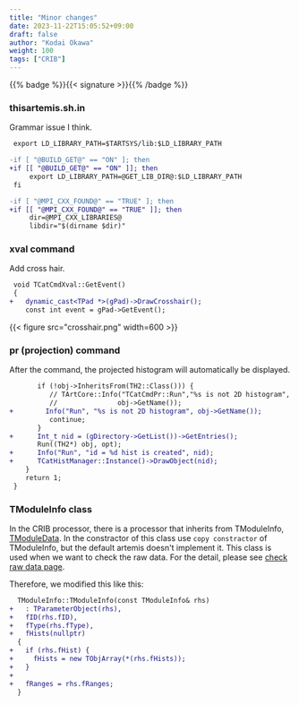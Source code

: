 ```yaml
---
title: "Minor changes"
date: 2023-11-22T15:05:52+09:00
draft: false
author: "Kodai Okawa"
weight: 100
tags: ["CRIB"]
---
```


{{% badge %}}{{< signature >}}{{% /badge %}}

### thisartemis.sh.in
Grammar issue I think.
```diff { wrap="false" title="artemis/sources/main/thisartemis.sh.in" }
 export LD_LIBRARY_PATH=$TARTSYS/lib:$LD_LIBRARY_PATH

-if [ "@BUILD_GET@" == "ON" ]; then
+if [[ "@BUILD_GET@" == "ON" ]]; then
     export LD_LIBRARY_PATH=@GET_LIB_DIR@:$LD_LIBRARY_PATH
 fi

-if [ "@MPI_CXX_FOUND@" == "TRUE" ]; then
+if [[ "@MPI_CXX_FOUND@" == "TRUE" ]]; then
     dir=@MPI_CXX_LIBRARIES@
     libdir="$(dirname $dir)"
```

### xval command
Add cross hair.
```diff { wrap="false" title="artemis/sources/commands/TCatCmdXval.cc" lineNos="true" lineNoStart="84" }
 void TCatCmdXval::GetEvent()
 {
+   dynamic_cast<TPad *>(gPad)->DrawCrosshair();
    const int event = gPad->GetEvent();
```

{{< figure src="crosshair.png" width=600 >}}


### pr (projection) command
After the command, the projected histogram will automatically be displayed.

```diff { wrap="false" title="artemis/sources/commands/TCatCmdPr.cc" lineNos="true" lineNoStart="55" }
       if (!obj->InheritsFrom(TH2::Class())) {
          // TArtCore::Info("TCatCmdPr::Run","%s is not 2D histogram",
          //               obj->GetName());
+        Info("Run", "%s is not 2D histogram", obj->GetName());
          continue;
       }
+      Int_t nid = (gDirectory->GetList())->GetEntries();
       Run((TH2*) obj, opt);
+      Info("Run", "id = %d hist is created", nid);
+      TCatHistManager::Instance()->DrawObject(nid);
    }
    return 1;
 }
```

### TModuleInfo class

In the CRIB processor, there is a processor that inherits from TModuleInfo, [TModuleData](https://github.com/okawak/artemis_crib/blob/main/src-crib/TModuleData.h).
In the constractor of this class use `copy constractor` of TModuleInfo, but the default artemis doesn't implement it.
This class is used when we want to check the raw data.
For the detail, please see [check raw data page](https://okawak.github.io/artemis_crib/example/online_analysis/check_rawdata/index.html).

Therefore, we modified this like this:
```diff { wrap="false" title="artemis/sources/loop/TModuleInfo.cc" lineNos="true" lineNoStart="31" }
  TModuleInfo::TModuleInfo(const TModuleInfo& rhs)
+   : TParameterObject(rhs),
+   fID(rhs.fID),
+   fType(rhs.fType),
+   fHists(nullptr)
  {
+   if (rhs.fHist) {
+     fHists = new TObjArray(*(rhs.fHists));
+   }
+
+   fRanges = rhs.fRanges;
  }
```

<!--
### TCatPadManager
bug???

```diff { wrap="false" title="artemis/sources/core/TCatPadManager.cc" lineNos="true" lineNoStart="232" }
 void TCatPadManager::SetCurrentPadId(Int_t id)
 {
-   if (id < 1 || id > GetNumChild()) return;
+   if (id < 0 || id > GetNumChild()) return; // mod
    fCurrentPadId = id;
 }
```
-->
